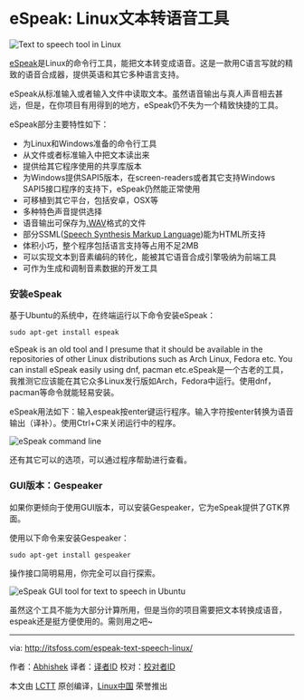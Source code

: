 eSpeak: Linux文本转语音工具
================================================================================
![Text to speech tool in Linux](http://itsfoss.itsfoss.netdna-cdn.com/wp-content/uploads/2015/11/Text-to-speech-Linux.jpg)

[eSpeak][1]是Linux的命令行工具，能把文本转变成语音。这是一款用C语言写就的精致的语音合成器，提供英语和其它多种语言支持。

eSpeak从标准输入或者输入文件中读取文本。虽然语音输出与真人声音相去甚远，但是，在你项目有用得到的地方，eSpeak仍不失为一个精致快捷的工具。

eSpeak部分主要特性如下：

- 为Linux和Windows准备的命令行工具
- 从文件或者标准输入中把文本读出来
- 提供给其它程序使用的共享库版本
- 为Windows提供SAPI5版本，在screen-readers或者其它支持Windows SAPI5接口程序的支持下，eSpeak仍然能正常使用
- 可移植到其它平台，包括安卓，OSX等
- 多种特色声音提供选择
- 语音输出可保存为[.WAV][2]格式的文件
- 部分SSML([Speech Synthesis Markup Language][3])能为HTML所支持
- 体积小巧，整个程序包括语言支持等占用不足2MB
- 可以实现文本到音素编码的转化，能被其它语音合成引擎吸纳为前端工具
- 可作为生成和调制音素数据的开发工具

### 安装eSpeak ###

基于Ubuntu的系统中，在终端运行以下命令安装eSpeak：

    sudo apt-get install espeak

eSpeak is an old tool and I presume that it should be available in the repositories of other Linux distributions such as Arch Linux, Fedora etc. You can install eSpeak easily using dnf, pacman etc.eSpeak是一个古老的工具，我推测它应该能在其它众多Linux发行版如Arch，Fedora中运行。使用dnf，pacman等命令就能轻易安装。

eSpeak用法如下：输入espeak按enter键运行程序。输入字符按enter转换为语音输出（译补）。使用Ctrl+C来关闭运行中的程序。

![eSpeak command line](http://itsfoss.itsfoss.netdna-cdn.com/wp-content/uploads/2015/11/eSpeak-example.png)

还有其它可以的选项，可以通过程序帮助进行查看。

### GUI版本：Gespeaker ###

如果你更倾向于使用GUI版本，可以安装Gespeaker，它为eSpeak提供了GTK界面。

使用以下命令来安装Gespeaker：

    sudo apt-get install gespeaker

操作接口简明易用，你完全可以自行探索。

![eSpeak GUI tool for text to speech in Ubuntu](http://itsfoss.itsfoss.netdna-cdn.com/wp-content/uploads/2015/11/eSpeak-GUI.png)

虽然这个工具不能为大部分计算所用，但是当你的项目需要把文本转换成语音，espeak还是挺方便使用的。需则用之吧~

--------------------------------------------------------------------------------

via: http://itsfoss.com/espeak-text-speech-linux/

作者：[Abhishek][a]
译者：[译者ID](https://github.com/soooogreen)
校对：[校对者ID](https://github.com/校对者ID)

本文由 [LCTT](https://github.com/LCTT/TranslateProject) 原创编译，[Linux中国](https://linux.cn/) 荣誉推出

[a]:http://itsfoss.com/author/abhishek/
[1]:http://espeak.sourceforge.net/
[2]:http://en.wikipedia.org/wiki/WAV
[3]:http://en.wikipedia.org/wiki/Speech_Synthesis_Markup_Language
